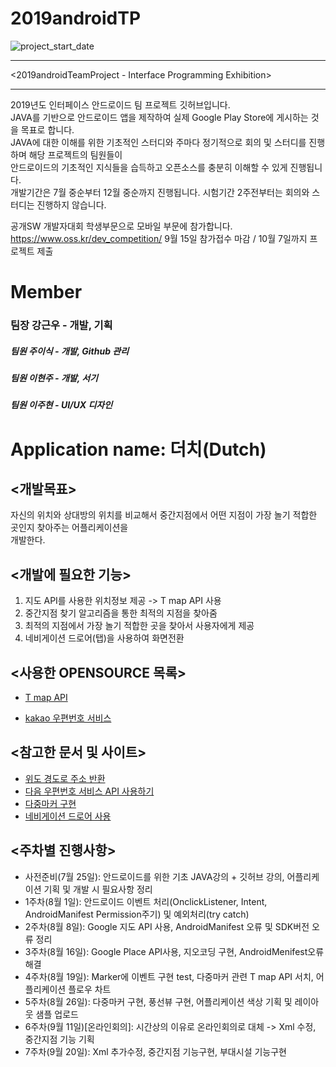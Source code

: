 # 2019androidTP  
![project_start_date](https://img.shields.io/badge/Project%20Start%20Date-2019--07--25-informational.svg)  

***
<2019androidTeamProject - Interface Programming Exhibition>
***
2019년도 인터페이스 안드로이드 팀 프로젝트 깃허브입니다.\
JAVA를 기반으로 안드로이드 앱을 제작하여 실제 Google Play Store에 게시하는 것을 목표로 합니다.\
JAVA에 대한 이해를 위한 기초적인 스터디와 주마다 정기적으로 회의 및 스터디를 진행하며 해당 프로젝트의 팀원들이\
안드로이드의 기초적인 지식들을 습득하고 오픈소스를 충분히 이해할 수 있게 진행됩니다.\
개발기간은 7월 중순부터 12월 중순까지 진행됩니다. 시험기간 2주전부터는 회의와 스터디는 진행하지 않습니다.

공개SW 개발자대회 학생부문으로 모바일 부문에 참가합니다. <https://www.oss.kr/dev_competition/>
9월 15일 참가접수 마감 / 10월 7일까지 프로젝트 제출

# Member
### 팀장 강근우 - 개발, 기획
##### 팀원 주이식 - 개발, Github 관리 
##### 팀원 이현주 - 개발, 서기
##### 팀원 이주현 - UI/UX 디자인



# Application name: 더치(Dutch)

<개발목표>
---------
자신의 위치와 상대방의 위치를 비교해서 중간지점에서 어떤 지점이 가장 놀기 적합한 곳인지 찾아주는 어플리케이션을\
개발한다.

<개발에 필요한 기능>
-------------------
1. 지도 API를 사용한 위치정보 제공 -> T map API 사용
2. 중간지점 찾기 알고리즘을 통한 최적의 지점을 찾아줌
3. 최적의 지점에서 가장 놀기 적합한 곳을 찾아서 사용자에게 제공
4. 네비게이션 드로어(탭)을 사용하여 화면전환

<사용한 OPENSOURCE 목록>
-----------------------
- [T map API](http://tmapapi.sktelecom.com/main.html#android/guide/androidGuide)

- [kakao 우편번호 서비스](http://postcode.map.daum.net/guide#usage)

<참고한 문서 및 사이트>
---------------------
- [위도 경도로 주소 반환](http://blog.naver.com/PostView.nhn?blogId=robotluv1226&logNo=220851639125)  
- [다음 우편번호 서비스 API 사용하기](https://codeman77.tistory.com/55)  
- [다중마커 구현](https://community.openapi.sk.com/t/tmap/6715)  
- [네비게이션 드로어 사용](https://liveonthekeyboard.tistory.com/entry/%EC%95%88%EB%93%9C%EB%A1%9C%EC%9D%B4%EB%93%9C-%EB%84%A4%EB%B9%84%EA%B2%8C%EC%9D%B4%EC%85%98-%EB%93%9C%EB%A1%9C%EC%96%B4-Navigation-drawer-%EC%82%AC%EC%9A%A9%EB%B2%95)  


<주차별 진행사항>
----------------
- 사전준비(7월 25일): 안드로이드를 위한 기초 JAVA강의 + 깃허브 강의, 어플리케이션 기획 및 개발 시 필요사항 정리  
- 1주차(8월 1일): 안드로이드 이벤트 처리(OnclickListener, Intent, AndroidManifest Permission주기) 및 예외처리(try catch)  
- 2주차(8월 8일): Google 지도 API 사용, AndroidManifest 오류 및 SDK버전 오류 정리  
- 3주차(8월 16일): Google Place API사용, 지오코딩 구현, AndroidMenifest오류 해결  
- 4주차(8월 19일): Marker에 이벤트 구현 test, 다중마커 관련 T map API 서치, 어플리케이션 플로우 차트  
- 5주차(8월 26일): 다중마커 구현, 풍선뷰 구현, 어플리케이션 색상 기획 및 레이아웃 샘플 업로드  
- 6주차(9월 11일)[온라인회의]:  시간상의 이유로 온라인회의로 대체 -> Xml 수정, 중간지점 기능 기획  
- 7주차(9월 20일): Xml 추가수정, 중간지점 기능구현, 부대시설 기능구현
